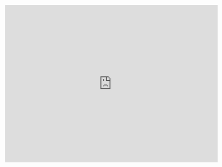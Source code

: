 <iframe src="https://docs.google.com/forms/d/e/1FAIpQLSenzda9joCH1vyMvhay1mZpfc011z3GuViVl-6-9qw4yERnmA/viewform?embedded=true" width="700" height="520" frameborder="0" marginheight="0" marginwidth="0">Loading...</iframe>
